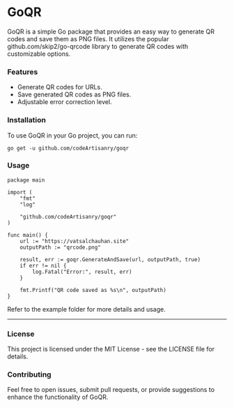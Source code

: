 # GoQR


GoQR is a simple Go package that provides an easy way to generate QR codes and save them as PNG files. It utilizes the popular github.com/skip2/go-qrcode library to generate QR codes with customizable options.

### Features
- Generate QR codes for URLs.
- Save generated QR codes as PNG files.
- Adjustable error correction level.

### Installation
To use GoQR in your Go project, you can run:
```
go get -u github.com/codeArtisanry/goqr
```

### Usage
```
package main

import (
	"fmt"
	"log"

	"github.com/codeArtisanry/goqr"
)

func main() {
	url := "https://vatsalchauhan.site"
	outputPath := "qrcode.png"

	result, err := goqr.GenerateAndSave(url, outputPath, true)
	if err != nil {
		log.Fatal("Error:", result, err)
	}

	fmt.Printf("QR code saved as %s\n", outputPath)
}
```
Refer to the example folder for more details and usage.

---

### License
This project is licensed under the MIT License - see the LICENSE file for details.

### Contributing
Feel free to open issues, submit pull requests, or provide suggestions to enhance the functionality of GoQR.

